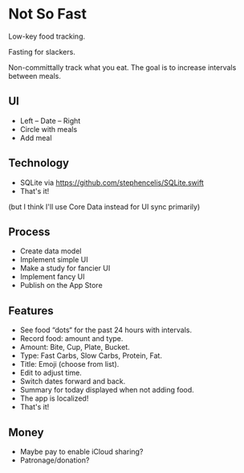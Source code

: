 # Not So Fast

Low-key food tracking.

Fasting for slackers.

Non-committally track what you eat. The goal is to increase intervals between
meals.

## UI

* Left – Date – Right
* Circle with meals
* Add meal

## Technology

* SQLite via https://github.com/stephencelis/SQLite.swift
* That's it!

(but I think I'll use Core Data instead for UI sync primarily)

## Process

* Create data model
* Implement simple UI
* Make a study for fancier UI
* Implement fancy UI
* Publish on the App Store

## Features

* See food “dots“ for the past 24 hours with intervals.
* Record food: amount and type.
* Amount: Bite, Cup, Plate, Bucket.
* Type: Fast Carbs, Slow Carbs, Protein, Fat.
* Title: Emoji (choose from list).
* Edit to adjust time.
* Switch dates forward and back.
* Summary for today displayed when not adding food.
* The app is localized!
* That's it!

## Money

* Maybe pay to enable iCloud sharing?
* Patronage/donation?
